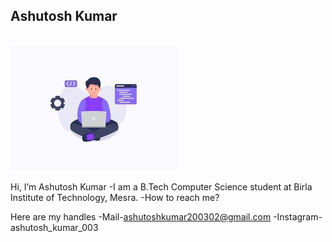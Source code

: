 ## Ashutosh Kumar
<br/>
<img src="./programmers.jpg" alt="Programmers">
<br/>
<p>Hi, I’m Ashutosh Kumar -I am a B.Tech Computer Science student at Birla Institute of Technology, Mesra. -How to reach me?<p/>
<p>Here are my handles -Mail-<a href="mailto:ashutoshkumar200302@gmail.com">ashutoshkumar200302@gmail.com</a> -Instagram-ashutosh_kumar_003</p>

<!--
**AshutoshKumar0206/AshutoshKumar0206** is a ✨ _special_ ✨ repository because its `README.md` (this file) appears on your GitHub profile.

Here are some ideas to get you started:

- 🔭 I’m currently working on ...
- 🌱 I’m currently learning ...
- 👯 I’m looking to collaborate on ...
- 🤔 I’m looking for help with ...
- 💬 Ask me about ...
- 📫 How to reach me: ...
- 😄 Pronouns: ...
- ⚡ Fun fact: ...
-->
